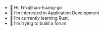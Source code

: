 - 👋 Hi, I’m @hao-huang-go
- 👀 I’m interested in Application Development
- 🌱 I’m currently learning Rust,
- 💞️ I’m trying to build a forum

<!---
hao-huang-go/hao-huang-go is a ✨ special ✨ repository because its `README.md` (this file) appears on your GitHub profile.
You can click the Preview link to take a look at your changes.
--->
